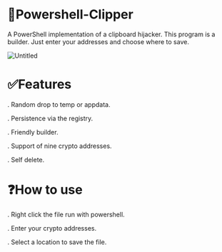 # 🐚Powershell-Clipper
A PowerShell implementation of a clipboard hijacker. This program is a builder. Just enter your addresses and choose where to save.

![Untitled](https://github.com/DyNaam1c/Powershell-Clipper/assets/133466254/0caa24c9-ba31-4d2a-921a-d3a0b1c64c05)

# ✅Features
. Random drop to temp or appdata.

. Persistence via the registry.

. Friendly builder.

. Support of nine crypto addresses.

. Self delete.

# ❓How to use
. Right click the file run with powershell.

. Enter your crypto addresses.

. Select a location to save the file.
